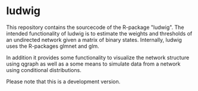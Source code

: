 # ludwig
This repository contains the sourcecode of the R-package "ludwig".
The intended functionality of ludwig is to estimate the weights and
thresholds of an undirected network given a matrix of binary states.
Internally, ludwig uses the R-packages glmnet and glm.

In addition it provides some functionality to visualize the network 
structure using qgraph as well as a some means to simulate data from 
a network using conditional distributions.

Please note that this is a development version.
